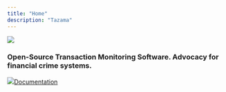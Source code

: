 ```yaml
---
title: "Home"
description: "Tazama"
---
```


![](/hacker.png)

### Open-Source Transaction Monitoring Software. Advocacy for financial crime systems.
![](/document2.png)[Documentation](https://github.com/frmscoe/docs/tree/main)

